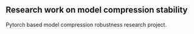 ## Research work on model compression stability

Pytorch based model compression robustness research project.